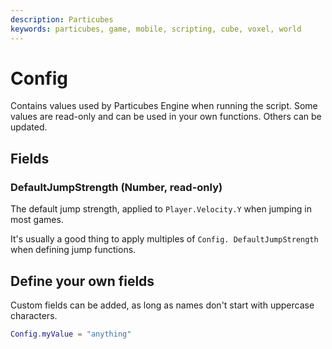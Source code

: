 ```yaml
---
description: Particubes
keywords: particubes, game, mobile, scripting, cube, voxel, world
---
```


# Config

Contains values used by Particubes Engine when running the script. Some values are read-only and can be used in your own functions. Others can be updated.

## Fields

### DefaultJumpStrength (Number, read-only)

The default jump strength, applied to `Player.Velocity.Y` when jumping in most games.

It's usually a good thing to apply multiples of `Config. DefaultJumpStrength` when defining jump functions.

## Define your own fields

Custom fields can be added, as long as names don't start with uppercase characters.

```lua
Config.myValue = "anything"
```


